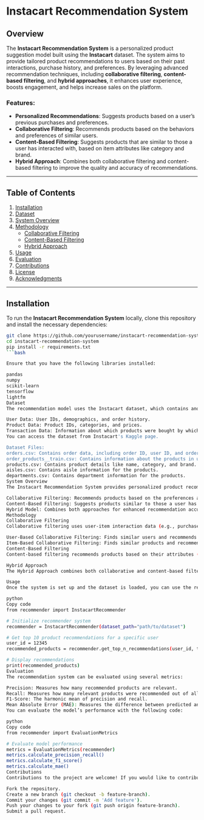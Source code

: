 # Instacart Recommendation System

## Overview

The **Instacart Recommendation System** is a personalized product suggestion model built using the **Instacart** dataset. The system aims to provide tailored product recommendations to users based on their past interactions, purchase history, and preferences. By leveraging advanced recommendation techniques, including **collaborative filtering**, **content-based filtering**, and **hybrid approaches**, it enhances user experience, boosts engagement, and helps increase sales on the platform.

### Features:
- **Personalized Recommendations**: Suggests products based on a user’s previous purchases and preferences.
- **Collaborative Filtering**: Recommends products based on the behaviors and preferences of similar users.
- **Content-Based Filtering**: Suggests products that are similar to those a user has interacted with, based on item attributes like category and brand.
- **Hybrid Approach**: Combines both collaborative filtering and content-based filtering to improve the quality and accuracy of recommendations.

---

## Table of Contents

1. [Installation](#installation)
2. [Dataset](#dataset)
3. [System Overview](#system-overview)
4. [Methodology](#methodology)
    - [Collaborative Filtering](#collaborative-filtering)
    - [Content-Based Filtering](#content-based-filtering)
    - [Hybrid Approach](#hybrid-approach)
5. [Usage](#usage)
6. [Evaluation](#evaluation)
7. [Contributions](#contributions)
8. [License](#license)
9. [Acknowledgments](#acknowledgments)

---

## Installation

To run the **Instacart Recommendation System** locally, clone this repository and install the necessary dependencies:

```bash
git clone https://github.com/yourusername/instacart-recommendation-system.git
cd instacart-recommendation-system
pip install -r requirements.txt
```bash

Ensure that you have the following libraries installed:

pandas
numpy
scikit-learn
tensorflow
lightfm
Dataset
The recommendation model uses the Instacart dataset, which contains anonymized transaction data from users of the Instacart platform. This dataset includes information such as:

User Data: User IDs, demographics, and order history.
Product Data: Product IDs, categories, and prices.
Transaction Data: Information about which products were bought by which users.
You can access the dataset from Instacart's Kaggle page.

Dataset Files:
orders.csv: Contains order data, including order ID, user ID, and order details.
order_products__train.csv: Contains information about the products in users' orders.
products.csv: Contains product details like name, category, and brand.
aisles.csv: Contains aisle information for the products.
departments.csv: Contains department information for the products.
System Overview
The Instacart Recommendation System provides personalized product recommendations to users using a combination of multiple approaches:

Collaborative Filtering: Recommends products based on the preferences and behaviors of similar users.
Content-Based Filtering: Suggests products similar to those a user has interacted with, using item attributes like category and brand.
Hybrid Model: Combines both approaches for enhanced recommendation accuracy.
Methodology
Collaborative Filtering
Collaborative filtering uses user-item interaction data (e.g., purchase history) to recommend products. There are two types:

User-Based Collaborative Filtering: Finds similar users and recommends products they have purchased.
Item-Based Collaborative Filtering: Finds similar products and recommends them to users.
Content-Based Filtering
Content-based filtering recommends products based on their attributes (e.g., category, brand, price). It uses the items a user has previously interacted with to recommend similar products.

Hybrid Approach
The Hybrid Approach combines both collaborative and content-based filtering to generate recommendations. By weighting both methods, this approach improves recommendation quality and handles challenges like the cold-start problem, where new users or products lack interaction data.

Usage
Once the system is set up and the dataset is loaded, you can use the recommendation system to suggest products to a user:

python
Copy code
from recommender import InstacartRecommender

# Initialize recommender system
recommender = InstacartRecommender(dataset_path="path/to/dataset")

# Get top 10 product recommendations for a specific user
user_id = 12345
recommended_products = recommender.get_top_n_recommendations(user_id, top_n=10)

# Display recommendations
print(recommended_products)
Evaluation
The recommendation system can be evaluated using several metrics:

Precision: Measures how many recommended products are relevant.
Recall: Measures how many relevant products were recommended out of all relevant options.
F1-Score: The harmonic mean of precision and recall.
Mean Absolute Error (MAE): Measures the difference between predicted and actual ratings (if available).
You can evaluate the model’s performance with the following code:

python
Copy code
from recommender import EvaluationMetrics

# Evaluate model performance
metrics = EvaluationMetrics(recommender)
metrics.calculate_precision_recall()
metrics.calculate_f1_score()
metrics.calculate_mae()
Contributions
Contributions to the project are welcome! If you would like to contribute, please follow these steps:

Fork the repository.
Create a new branch (git checkout -b feature-branch).
Commit your changes (git commit -m 'Add feature').
Push your changes to your fork (git push origin feature-branch).
Submit a pull request.



